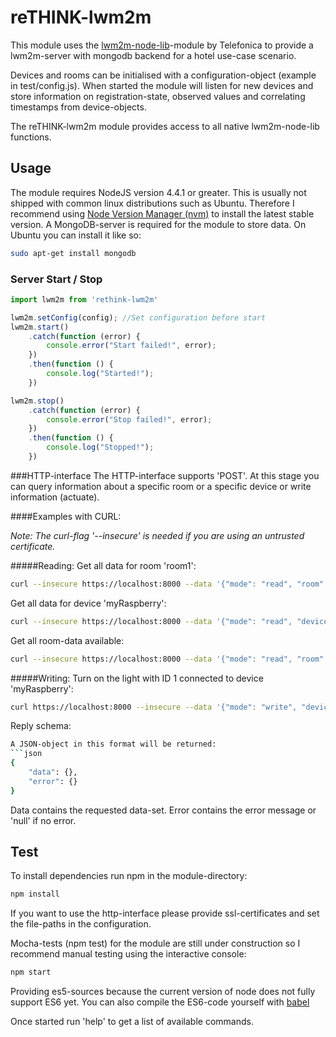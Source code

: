 # reTHINK-lwm2m
This module uses the [lwm2m-node-lib](https://github.com/telefonicaid/lwm2m-node-lib/)-module by Telefonica to provide a lwm2m-server with mongodb backend for a hotel use-case scenario.

Devices and rooms can be initialised with a configuration-object (example in test/config.js).
When started the module will listen for new devices and store information on registration-state, observed values and correlating timestamps from device-objects.

The reTHINK-lwm2m module provides access to all native lwm2m-node-lib functions.

## Usage
The module requires NodeJS version 4.4.1 or greater. This is usually not shipped with common linux distributions such as Ubuntu. Therefore I recommend using [Node Version Manager (nvm)](https://github.com/creationix/nvm) to install the latest stable version.
A MongoDB-server is required for the module to store data. On Ubuntu you can install it like so:
```bash
sudo apt-get install mongodb
```
### Server Start / Stop
```javascript
import lwm2m from 'rethink-lwm2m'
```

```javascript
lwm2m.setConfig(config); //Set configuration before start
lwm2m.start()
    .catch(function (error) {
        console.error("Start failed!", error);
    })
    .then(function () {
        console.log("Started!");
    })
```
```javascript
lwm2m.stop()
    .catch(function (error) {
        console.error("Stop failed!", error);
    })
    .then(function () {
        console.log("Stopped!");
    })
```

###HTTP-interface
The HTTP-interface supports 'POST'. At this stage you can query information about a specific room or a specific device or write information (actuate).

####Examples with CURL:

*Note: The curl-flag '--insecure' is needed if you are using an untrusted certificate.*

#####Reading:
Get all data for room 'room1':
```bash
curl --insecure https://localhost:8000 --data '{"mode": "read", "room": "room1"}'
```
Get all data for device 'myRaspberry':
```bash
curl --insecure https://localhost:8000 --data '{"mode": "read", "device": "myRaspberry"}'
```
Get all room-data available:
```bash
curl --insecure https://localhost:8000 --data '{"mode": "read", "room": null}'

```

#####Writing:
Turn on the light with ID 1 connected to device 'myRaspberry':
```bash
curl https://localhost:8000 --insecure --data '{"mode": "write", "deviceName": "myRaspberry", "objectType": "light", "objectId": "1", "resourceType": "isOn", "value": "true"}'
```

Reply schema:
``` bash
A JSON-object in this format will be returned:
```json
{
    "data": {},
    "error": {}
}
```
Data contains the requested data-set. Error contains the error message or 'null' if no error.

## Test
To install dependencies run npm in the module-directory:
```bash
npm install
```
If you want to use the http-interface please provide ssl-certificates and set the file-paths in the configuration.

Mocha-tests (npm test) for the module are still under construction so I recommend manual testing using the interactive console:
```bash
npm start
```
Providing es5-sources because the current version of node does not fully support ES6 yet. You can also compile the ES6-code yourself with [babel](https://www.npmjs.com/package/babel-cli)

Once started run 'help' to get a list of available commands.